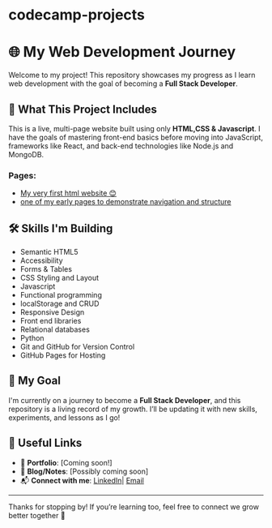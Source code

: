 # codecamp-projects
# 🌐 My Web Development Journey

Welcome to my project! This repository showcases my progress as I learn web development with the goal of becoming a **Full Stack Developer**.

## 🚀 What This Project Includes

This is a live, multi-page website built using only **HTML,CSS & Javascript**. I have the goals of mastering front-end basics before moving into JavaScript, frameworks like React, and back-end technologies like Node.js and MongoDB.

### Pages:
- [My very first html website 😊](https://shayla-develops-webs.github.io/codecamp-projects/build-a-recipe-page.html)
- [one of my early pages to demonstrate navigation and structure](https://shayla-develops-webs.github.io/codecamp-projects/build-a-travel-agency-page.html)

## 🛠️ Skills I'm Building

- Semantic HTML5
- Accessibility
- Forms & Tables
- CSS Styling and Layout
- Javascript 
- Functional programming
- localStorage and CRUD
- Responsive Design
- Front end libraries
- Relational databases
- Python
- Git and GitHub for Version Control
- GitHub Pages for Hosting

## 🎯 My Goal

I'm currently on a journey to become a **Full Stack Developer**, and this repository is a living record of my growth. I’ll be updating it with new skills, experiments, and lessons as I go!

## 🔗 Useful Links

- 💼 **Portfolio**: [Coming soon!]
- 📝 **Blog/Notes**: [Possibly coming soon]
- 📬 **Connect with me**: [LinkedIn](https://www.linkedin.com/in/shaylamrodgers/)| [Email](mailto:shaylamrodgers@gmail.com)
---

Thanks for stopping by! If you’re learning too, feel free to connect we grow better together 🌱
